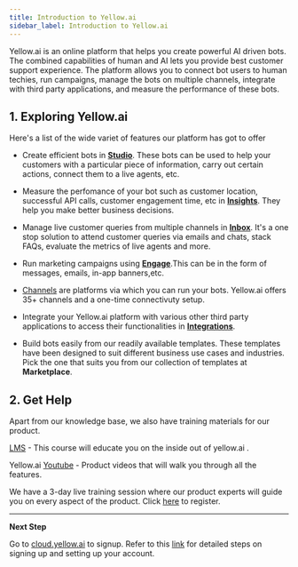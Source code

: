 ```yaml
---
title: Introduction to Yellow.ai
sidebar_label: Introduction to Yellow.ai
---
```


<!--
This doc must be the first doc linked to docs. Please do not change the .md file name/delete this doc. You can edit the content in this doc.
-->

Yellow.ai is an online platform that helps you create powerful AI driven bots. The combined capabilities of human and AI lets you provide best customer support experience. The platform allows you to connect bot users to human techies, run campaigns, manage the bots on multiple channels, integrate with third party applications, and measure the performance of these bots.

## 1. Exploring Yellow.ai

Here's a list of the wide variet of features our platform has got to offer

* Create efficient bots in **[Studio](https://docs.yellow.ai/docs/platform_concepts/studio/overview)**. These bots can be used to help your customers with a particular piece of information, carry out certain actions, connect them to a live agents, etc. 

* Measure the perfomance of your bot such as customer location, successful API calls, customer engagement time, etc in **[Insights](https://docs.yellow.ai/docs/platform_concepts/growth/growth)**. They help you make better business decisions. 

* Manage live customer queries from multiple channels in **[Inbox](https://docs.yellow.ai/docs/platform_concepts/inbox/inbox)**. It's a one stop solution to attend customer queries via emails and chats, stack FAQs, evaluate the metrics of live agents and more. 

* Run marketing campaigns using [**Engage**](https://docs.yellow.ai/docs/platform_concepts/engagement/engage).This can be in the form of messages, emails, in-app banners,etc. 

* [Channels](https://docs.yellow.ai/docs/platform_concepts/channelConfiguration/overview)  are platforms via which you can run your bots. Yellow.ai offers 35+ channels and a one-time connectivuty setup. 

* Integrate your Yellow.ai platform with various other third party applications to access their functionalities in [**Integrations**](https://docs.yellow.ai/docs/platform_concepts/appConfiguration/overview).

* Build bots easily from our readily available templates. These templates have been designed to suit different business use cases and industries. Pick the one that suits you from our collection of templates at **Marketplace**.

## 2. Get Help

Apart from our knowledge base, we also have training materials for our product.

[LMS](https://ascend.yellow.ai/) - This course will educate you on the inside out of yellow.ai . 

Yellow.ai [Youtube](https://www.youtube.com/channel/UCagDUPsrF0yS5KX1hckaUzw/videos) - Product videos that will walk you through all the features.

We have a 3-day live training session where our product experts will guide you on every aspect of the product. Click [here](https://ascend.yellow.ai/training-registration) to register.

---------------------

**Next Step**

Go to [cloud.yellow.ai](https://cloud.yellow.ai/) to signup. Refer to this [link](https://docs.yellow.ai/docs/platform_concepts/getting-started) for detailed steps on signing up and setting up your account.






